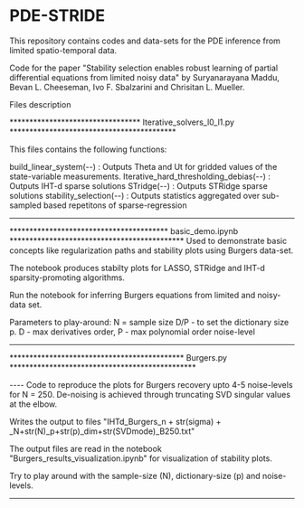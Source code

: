 # PDE-STRIDE
This repository contains codes and data-sets for the PDE inference from limited spatio-temporal data.

Code for the paper "Stability selection enables robust learning of partial differential equations from limited noisy data"
by Suryanarayana Maddu, Bevan L. Cheeseman, Ivo F. Sbalzarini and Chrisitan L. Mueller.

Files description

*********************************  Iterative_solvers_l0_l1.py  ******************************************

This files contains the following functions: 

build_linear_system(--) : Outputs Theta and Ut for gridded values of the state-variable measurements.
Iterative_hard_thresholding_debias(--) : Outputs IHT-d sparse solutions
STridge(--) : Outputs STRidge sparse solutions
stability_selection(--) : Outputs statistics aggregated over sub-sampled based repetitons of sparse-regression

**********************************************************************************************************

****************************************   basic_demo.ipynb   ********************************************
Used to demonstrate basic concepts like regularization paths and stability plots using Burgers data-set.

The notebook produces stabilty plots for LASSO, STRidge and IHT-d sparsity-promoting algorithms.

Run the notebook for inferring Burgers equations from limited and noisy-data set.

Parameters to play-around: N = sample size
                           D/P - to set the dictionary size p. D - max derivatives order, P - max polynomial order 
                           noise-level
***********************************************************************************************************

********************************************   Burgers.py   ***********************************************
 
---- Code to reproduce the plots for Burgers recovery upto 4-5 noise-levels for N = 250. 
De-noising is achieved through truncating SVD singular values at the elbow. 
 
Writes the output to files "IHTd_Burgers_n + str(sigma) + _N+str(N)_p+str(p)_dim+str(SVDmode)_B250.txt"

The output files are read in the notebook "Burgers_results_visualization.ipynb" for visualization of stability plots.

Try to play around with the sample-size (N), dictionary-size (p) and noise-levels.

***********************************************************************************************************
 
